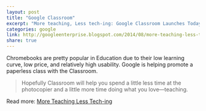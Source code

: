 ```yaml
---
layout: post
title: "Google Classroom"
excerpt: "More teaching, Less tech-ing: Google Classroom Launches Today."
categories: google
link: http://googleenterprise.blogspot.com/2014/08/more-teaching-less-tech-ing-google.html  
share: true
---
```


Chromebooks are pretty popular in Education due to their low learning curve, low price, and relatively high usability. Google is helping promote a paperless class with the Classroom.

> Hopefully Classroom will help you spend a little less time at the photocopier and a little more time doing what you love—teaching.

Read more: [More Teaching Less Tech-ing](http://googleenterprise.blogspot.com/2014/08/more-teaching-less-tech-ing-google.html)